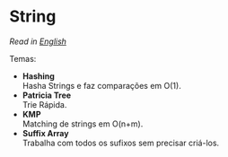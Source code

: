 # String
*Read in [English](README.en.md)*

Temas:
* **Hashing**  
Hasha Strings e faz comparações em O(1).
* **Patricia Tree**  
Trie Rápida.
* **KMP**  
Matching de strings em O(n+m).
* **Suffix Array**  
Trabalha com todos os sufixos sem precisar criá-los.
